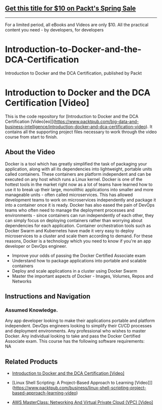 ## [Get this title for $10 on Packt's Spring Sale](https://www.packt.com/V11631?utm_source=github&utm_medium=packt-github-repo&utm_campaign=spring_10_dollar_2022)
-----
For a limited period, all eBooks and Videos are only $10. All the practical content you need \- by developers, for developers

# Introduction-to-Docker-and-the-DCA-Certification
Introduction to Docker and the DCA Certification, published by Packt
# Introduction to Docker and the DCA Certification [Video]
This is the code repository for [Introduction to Docker and the DCA Certification [Video]eo]](https://www.packtpub.com/big-data-and-business-intelligence/introduction-docker-and-dca-certification-video). It contains all the supporting project files necessary to work through the video course from start to finish.
## About the Video 
Docker is a tool which has greatly simplified the task of packaging your application, along with all its dependencies into lightweight, portable units called containers. These containers are platform independent and can be executed on any host which runs a Linux kernel. Docker is one of the hottest tools in the market right now as a lot of teams have learned how to use it to break up their large, monolithic applications into smaller and more manageable units - often called microservices. This has allowed development teams to work on microservices independently and package it into a container once it is ready. Docker has also eased the pain of DevOps teams who often need to manage the deployment processes and environments - since containers can run independently of each other, they can simply focus on deploying containers rather than worrying about dependencies for each application. Container orchestration tools such as Docker Swarm and Kubernetes have made it very easy to deploy microservices to a cluster and scale them according to demand. For these reasons, Docker is a technology which you need to know if you're an app developer or DevOps engineer.
<DIV class=book-info-will-learn-text>
<UL>
<LI>Improve your odds of passing the Docker Certified Associate exam
<LI>Understand how to package applications into portable and scalable containers
<LI>Deploy and scale applications in a cluster using Docker Swarm
<LI>Master the important aspects of Docker - Images, Volumes, Repos and Networks</LI></UL></DIV>

## Instructions and Navigation
### Assumed Knowledge.
Any app developer looking to make their applications portable and platform independent. DevOps engineers looking to simplify their CI/CD processes and deployment environments. Any professional who wishes to master Docker. Any individual looking to take and pass the Docker Certified Associate exam.
This course has the following software requirements:<br/>
NA

## Related Products
* [Introduction to Docker and the DCA Certification [Video]](https://www.packtpub.com/big-data-and-business-intelligence/introduction-docker-and-dca-certification-video)

* [Linux Shell Scripting: A Project-Based Approach to Learning [Video]]](https://www.packtpub.com/business/linux-shell-scripting-project-based-approach-learning-video)

* [AWS MasterClass: Networking And Virtual Private Cloud (VPC) [Video]](https://www.packtpub.com/virtualization-and-cloud/aws-masterclass-networking-and-virtual-private-cloud-vpc-video)
